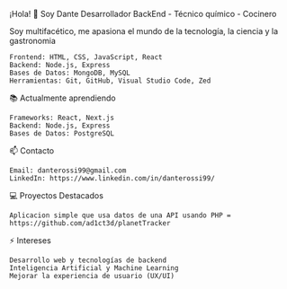 ¡Hola! 👋 Soy Dante
Desarrollador BackEnd - Técnico químico - Cocinero

Soy multifacético, me apasiona el mundo de la tecnología, la ciencia y la gastronomia

    Frontend: HTML, CSS, JavaScript, React
    Backend: Node.js, Express
    Bases de Datos: MongoDB, MySQL
    Herramientas: Git, GitHub, Visual Studio Code, Zed

📚 Actualmente aprendiendo

    Frameworks: React, Next.js
    Backend: Node.js, Express
    Bases de Datos: PostgreSQL

📫 Contacto

    Email: danterossi99@gmail.com
    LinkedIn: https://www.linkedin.com/in/danterossi99/

💻 Proyectos Destacados

    Aplicacion simple que usa datos de una API usando PHP = https://github.com/ad1ct3d/planetTracker


⚡ Intereses

    Desarrollo web y tecnologías de backend
    Inteligencia Artificial y Machine Learning
    Mejorar la experiencia de usuario (UX/UI)
